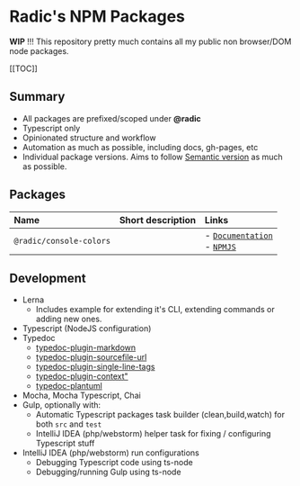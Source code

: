 Radic's NPM Packages
====================


**WIP** !!!
This repository pretty much contains all my public non browser/DOM node packages.

[[TOC]]

Summary
-------
- All packages are prefixed/scoped under **@radic**
- Typescript only
- Opinionated structure and workflow
- Automation as much as possible, including docs, gh-pages, etc
- Individual package versions. Aims to follow [Semantic version](http://semver.org/) as much as possible.

Packages
--------
| Name                    | Short description | Links                                                                                                                             |
|:------------------------|:------------------|:----------------------------------------------------------------------------------------------------------------------------------|
| `@radic/console-colors` |                   | - [`Documentation`](https://github.io/node-radic/console-colors)<br>- [`NPMJS`](https://npmjs.com/packages/@radic/console-colors) |


Development
-----------

- Lerna
    - Includes example for extending it's CLI, extending commands or adding new ones.
- Typescript (NodeJS configuration)
- Typedoc
    - [typedoc-plugin-markdown](https://github.com/tgreyuk/typedoc-plugin-markdown)
    - [typedoc-plugin-sourcefile-url](https://npmjs.com/package/typedoc-plugin-sourcefile-url)
    - [typedoc-plugin-single-line-tags](https://npmjs.com/package/typedoc-plugin-single-line-tags)
    - [typedoc-plugin-context"](https://npmjs.com/package/typedoc-plugin-context")
    - [typedoc-plantuml](https://npmjs.com/package/typedoc-plantuml)
- Mocha, Mocha Typescript, Chai
- Gulp, optionally with:
    - Automatic Typescript packages task builder (clean,build,watch) for both `src` and `test`
    - IntelliJ IDEA (php/webstorm) helper task for fixing / configuring Typescript stuff
- IntelliJ IDEA (php/webstorm) run configurations
    - Debugging Typescript code using ts-node
    - Debugging/running Gulp using ts-node
